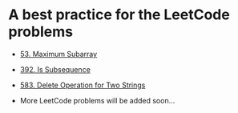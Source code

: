 # A best practice for the LeetCode problems
- [53. Maximum Subarray](./0053-maximum-subarray.md)
- [392. Is Subsequence](./0392-is-subsequence.md)
- [583. Delete Operation for Two Strings](./0583-delete-operation-for-two-strings.md)

- More LeetCode problems will be added soon...
